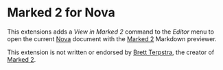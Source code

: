 # Marked 2 for Nova

This extensions adds a *View in Marked 2* command to the *Editor* menu to open the current [Nova](https://nova.app) document with the [Marked 2](https://marked2app.com) Markdown previewer.

This extension is not written or endorsed by [Brett Terpstra](https://brettterpstra.com), the creator of [Marked 2](https://marked2app.com).
